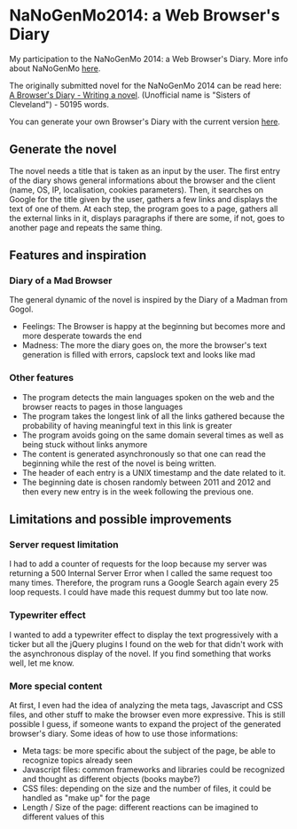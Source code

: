 # NaNoGenMo2014: a Web Browser's Diary

My participation to the NaNoGenMo 2014: a Web Browser's Diary.
More info about NaNoGenMo [here][1].

The originally submitted novel for the NaNoGenMo 2014 can be read here: [A Browser's Diary - Writing a novel][3]. (Unofficial name is "Sisters of Cleveland") - 50195 words.

You can generate your own Browser's Diary with the current version [here][2].

## Generate the novel
The novel needs a title that is taken as an input by the user.
The first entry of the diary shows general informations about the browser and the client (name, OS, IP, localisation, cookies parameters).
Then, it searches on Google for the title given by the user, gathers a few links and displays the text of one of them.
At each step, the program goes to a page, gathers all the external links in it, displays paragraphs if there are some, if not, goes to another page and repeats the same thing.

## Features and inspiration
### Diary of a Mad Browser
The general dynamic of the novel is inspired by the Diary of a Madman from Gogol.
   * Feelings: The Browser is happy at the beginning but becomes more and more desperate towards the end
   * Madness: The more the diary goes on, the more the browser's text generation is filled with errors, capslock text and looks like mad

### Other features
   * The program detects the main languages spoken on the web and the browser reacts to pages in those languages
   * The program takes the longest link of all the links gathered because the probability of having meaningful text in this link is greater
   * The program avoids going on the same domain several times as well as being stuck without links anymore
   * The content is generated asynchronously so that one can read the beginning while the rest of the novel is being written.
   * The header of each entry is a UNIX timestamp and the date related to it.
   * The beginning date is chosen randomly between 2011 and 2012 and then every new entry is in the week following the previous one.

## Limitations and possible improvements
### Server request limitation
I had to add a counter of requests for the loop because my server was returning a 500 Internal Server Error when I called the same request too many times.
Therefore, the program runs a Google Search again every 25 loop requests. I could have made this request dummy but too late now.

### Typewriter effect
I wanted to add a typewriter effect to display the text progressively with a ticker but all the jQuery plugins I found on the web for that didn't work with the asynchronous display of the novel. If you find something that works well, let me know.

### More special content
At first, I even had the idea of analyzing the meta tags, Javascript and CSS files, and other stuff to make the browser even more expressive. This is still possible I guess, if someone wants to expand the project of the generated browser's diary. Some ideas of how to use those informations:
   * Meta tags: be more specific about the subject of the page, be able to recognize topics already seen
   * Javascript files: common frameworks and libraries could be recognized and thought as different objects (books maybe?)
   * CSS files: depending on the size and the number of files, it could be handled as "make up" for the page
   * Length / Size of the page: different reactions can be imagined to different values of this

[1]: https://github.com/dariusk/NaNoGenMo-2014/
[2]: http://louphole.com/apps/nano/
[3]: http://louphole.com/apps/nano/novel/A%20Browser's%20Diary.html
